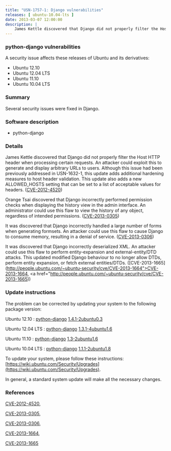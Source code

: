 ```yaml
---
title: "USN-1757-1: Django vulnerabilities"
releases: [ ubuntu-10.04-lts ]
date: 2013-03-07 12:00:00
description: |
    James Kettle discovered that Django did not properly filter the Host HTTP header when processing certain requests. An attacker could exploit this to generate and display arbitrary URLs to users. Although this issue had been previously addressed in USN-1632-1, this update adds additional hardening measures to host header validation. This update also adds a new ALLOWED_HOSTS setting that can be set to a list of acceptable values for headers. ([CVE-2012-4520](http://people.ubuntu.com/~ubuntu-security/cve/CVE-2012-4520))
--- 
```

 
### python-django vulnerabilities

A security issue affects these releases of Ubuntu and its derivatives:

* Ubuntu 12.10
* Ubuntu 12.04 LTS
* Ubuntu 11.10
* Ubuntu 10.04 LTS

### Summary

Several security issues were fixed in Django. 

### Software description

* python-django 

### Details

James Kettle discovered that Django did not properly filter the Host HTTP header when processing certain requests. An attacker could exploit this to generate and display arbitrary URLs to users. Although this issue had been previously addressed in USN-1632-1, this update adds additional hardening measures to host header validation. This update also adds a new ALLOWED_HOSTS setting that can be set to a list of acceptable values for headers. ([CVE-2012-4520](http://people.ubuntu.com/~ubuntu-security/cve/CVE-2012-4520))

Orange Tsai discovered that Django incorrectly performed permission checks when displaying the history view in the admin interface. An administrator could use this flaw to view the history of any object, regardless of intended permissions. ([CVE-2013-0305](http://people.ubuntu.com/~ubuntu-security/cve/CVE-2013-0305))

It was discovered that Django incorrectly handled a large number of forms when generating formsets. An attacker could use this flaw to cause Django to consume memory, resulting in a denial of service. ([CVE-2013-0306](http://people.ubuntu.com/~ubuntu-security/cve/CVE-2013-0306))

It was discovered that Django incorrectly deserialized XML. An attacker could use this flaw to perform entity-expansion and external-entity/DTD attacks. This updated modified Django behaviour to no longer allow DTDs, perform entity expansion, or fetch external entities/DTDs. ([CVE-2013-1665](http://people.ubuntu.com/~ubuntu-security/cve/CVE-2013-1664">CVE-2013-1664</a>, <a href="http://people.ubuntu.com/~ubuntu-security/cve/CVE-2013-1665)) 

### Update instructions

The problem can be corrected by updating your system to the following package version:

Ubuntu 12.10
 : [python-django](https://launchpad.net/ubuntu/+source/python-django) <span> [1.4.1-2ubuntu0.3](https://launchpad.net/ubuntu/+source/python-django/1.4.1-2ubuntu0.3) </span> 

Ubuntu 12.04 LTS
 : [python-django](https://launchpad.net/ubuntu/+source/python-django) <span> [1.3.1-4ubuntu1.6](https://launchpad.net/ubuntu/+source/python-django/1.3.1-4ubuntu1.6) </span> 

Ubuntu 11.10
 : [python-django](https://launchpad.net/ubuntu/+source/python-django) <span> [1.3-2ubuntu1.6](https://launchpad.net/ubuntu/+source/python-django/1.3-2ubuntu1.6) </span> 

Ubuntu 10.04 LTS
 : [python-django](https://launchpad.net/ubuntu/+source/python-django) <span> [1.1.1-2ubuntu1.8](https://launchpad.net/ubuntu/+source/python-django/1.1.1-2ubuntu1.8) </span> 

To update your system, please follow these instructions: [https://wiki.ubuntu.com/Security/Upgrades](https://wiki.ubuntu.com/Security/Upgrades).

In general, a standard system update will make all the necessary changes. 

### References

 [CVE-2012-4520](http://people.ubuntu.com/~ubuntu-security/cve/CVE-2012-4520), 

 [CVE-2013-0305](http://people.ubuntu.com/~ubuntu-security/cve/CVE-2013-0305), 

 [CVE-2013-0306](http://people.ubuntu.com/~ubuntu-security/cve/CVE-2013-0306), 

 [CVE-2013-1664](http://people.ubuntu.com/~ubuntu-security/cve/CVE-2013-1664), 

 [CVE-2013-1665](http://people.ubuntu.com/~ubuntu-security/cve/CVE-2013-1665)
 
